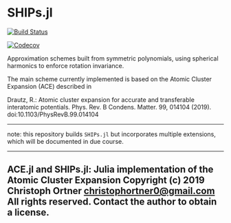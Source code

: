 # SHIPs.jl

[![Build Status](https://travis-ci.com/cortner/SHIPs.jl.svg?branch=master)](https://travis-ci.com/cortner/SHIPs.jl)

[![Codecov](https://codecov.io/gh/cortner/SHIPs.jl/branch/master/graph/badge.svg)](https://codecov.io/gh/cortner/SHIPs.jl)


Approximation schemes built from symmetric polynomials, using spherical harmonics to enforce rotation invariance.

The main scheme currently implemented is based on the Atomic Cluster Expansion (ACE) described in

   Drautz, R.: Atomic cluster expansion for accurate and transferable interatomic potentials. Phys. Rev. B Condens. Matter. 99, 014104 (2019). doi:10.1103/PhysRevB.99.014104


---

note: this repository builds `SHIPs.jl` but incorporates multiple extensions, which will be documented in due course.

---------------------------------------------------------------------------
 ACE.jl and SHIPs.jl: Julia implementation of the Atomic Cluster Expansion
 Copyright (c) 2019 Christoph Ortner <christophortner0@gmail.com>
 All rights reserved.
 Contact the author to obtain a license.
---------------------------------------------------------------------------